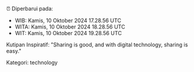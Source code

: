 ⏰ Diperbarui pada:
- WIB: Kamis, 10 Oktober 2024 17.28.56 UTC
- WITA: Kamis, 10 Oktober 2024 18.28.56 UTC
- WIT: Kamis, 10 Oktober 2024 19.28.56 UTC

Kutipan Inspiratif:
"Sharing is good, and with digital technology, sharing is easy."


Kategori: technology

